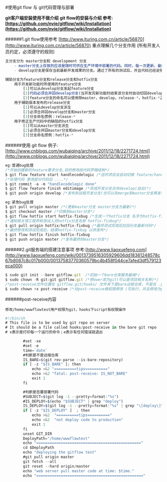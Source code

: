 #使用git flow 与 git代码管理与部署

**git客户端安装使用不做介绍**
**git flow的安装与介绍 参考:[https://github.com/nvie/gitflow/wiki/Installation](https://github.com/nvie/gitflow/wiki/Installation)**

######1.git flow使用参考   [http://www.ituring.com.cn/article/56870](http://www.ituring.com.cn/article/56870)  重点理解几个分支作用 (所有开发人员约定，必须遵守的规则)

```js
主分支分为 master分支和 development 分支
	- master分支上存放的应该是随时可供在生产环境中部署的代码。同时，每一次更新，最好添加对应的版本号标签(TAG)
	- develop分支是保存当前最新开发成果的分支。通过了所有的测试后，并且代码已经足够稳定时，就可以将所有的开发成果合并回master分支了
```
```js
辅助分支为feature分支和release分支和hotfix分支
	用于开发新功能时所使用的feature分支
		[1]可以从develop分支发起feature分支
		[2]代码必须合并回develop分支(当开发完新功能时结束该分支时自动切回develop分支)
		[3]feature分支的命名可以使用除master，develop，release-*，hotfix-*之外的任何名称
	用于辅助版本发布的release分支
		[1]可以从develop分支派生
		[2]必须合并回develop分支和master分支
		[3]分支命名惯例：release-*
	用于修正生产代码中的缺陷的hotfix分支
		[1]可以从master分支派生
		[2]必须合并回master分支和develop分支
		[3]分支命名惯例：hotfix-*
```
######使用 git flow 例子: [http://www.cnblogs.com/wubaiqing/archive/2011/12/18/2271724.html](http://www.cnblogs.com/wubaiqing/archive/2011/12/18/2271724.html)

```js
eg:普通bug处理
/*开始创建新的feature需求分支,目的修改段代码罗辑结构*/
$ git flow feature start handlecodelogic /*这时项目会自动切换 feature/handlecodelogic分支*/
/*处理代码 更改部分代码后 ....*/
$ git commit -a -m "handlecodelogic done"
$ git flow feature finish editimage /*完成开发分支合并develop(自动)*/
$ git push origin develop /*发布到远程开发分支(也可以先merge到master分支再发布到远程分支)*/
```

```js
eg:紧急bug处理
$ git pull origin master /*(更新master分支 master分支为最新)*/
$ git checkout master /*切换到master分支*/
$ git flow hotfix start hotfix-fixbug /*生成一个hotfix分支 名字为hotfix-fixbug*/
/*通知相关得工程师和测试人员hotfix分支名称 hotfix-fixbug*/
$ git pull origin hotfix/hotfix-fixbug /*最终测试完成后拉回分支最新代码*/
/*最终修改和测试完成后，结束hotfix-fixbug 以供发布*/
$ git flow hotfix finish hotfix-fixbug
$ git push origin master /*发布最终的master分支*/
```


######2.git服务端的搭建注意事项 参考:[http://www.liaoxuefeng.com](http://www.liaoxuefeng.com/wiki/0013739516305929606dd18361248578c67b8067c8c017b000/00137583770360579bc4b458f044ce7afed3df579123eca000)

```js
$ sudo git init --bare gitflow.git  /*初始一个bare仓库服务器端*/
$ sudo chown -R git:git gitflow.git /*把ower改为git(可以是项目相关名称)*/
/*post-receive文件位置在 gitflow.git/hooks/ 文件夹下是bare远程仓库，不是在 .git/hooks/下 (一般为新建文件，该文件下有其他以.sample结尾的文件)*/
$ sudo chown +x post-receive /*对post-receive做权限修改 (可执行，并且修改为git用户权限)*/

```
######post-receive内容

	修改/home/wwwflowtest用户权限为git，hooks下script有权限操作

```js
#!/bin/sh
# This file is to be used by git repo on server
# It should be a file called hooks/post-receive in the bare git repo
# x表示是打印每一个运行的命令；e表示有任何错误就退出

        #set -xe
        #set -e
        time=`date`
        #判断是不是远端仓库
        IS_BARE=$(git rev-parse --is-bare-repository)
        if [ -z "$IS_BARE" ]; then
            echo >&2 "==========tips=========="
            echo >&2 "fatal: post-receive: IS_NOT_BARE"
            exit 1
        fi

        #判断是否要部署代码
        #SUBJECT=$(git log -1 --pretty=format:"%s")
        #IS_DEPLOY=$(echo "$SUBJECT" | grep "deploy")
        IS_DEPLOY=$(git log -1 --pretty=format:"%s" | grep "\[deploy\]")
        if [ -z "$IS_DEPLOY" ]  ; then
            echo >&2  "==========tips=========="
            echo >&2  "not deploy code to production"
            exit 1
        fi
        unset GIT_DIR
        DeployPath="/home/wwwflowtest"
        echo "==============================================="
        cd $DeployPath
        echo "deploying the gitflow test"
        #git pull origin master
        git fetch --all
        git reset --hard origin/master
        echo "web server pull master code at time: $time."
        echo "================================================"
```